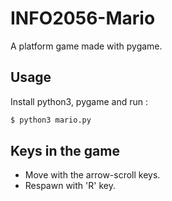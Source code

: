 # INFO2056-Mario
A platform game made with pygame.

## Usage
Install python3, pygame and run :
```bash
$ python3 mario.py
```

## Keys in the game
- Move with the arrow-scroll keys.
- Respawn with 'R' key.
